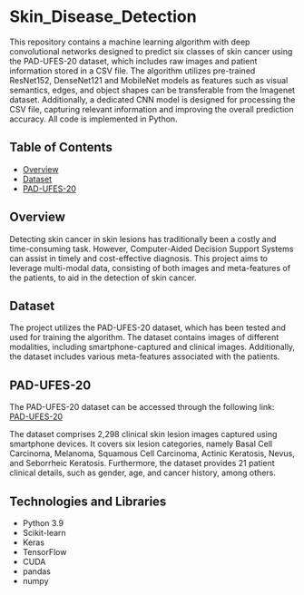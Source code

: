 # Skin_Disease_Detection

This repository contains a machine learning algorithm with deep convolutional networks designed to predict six classes of skin cancer using the PAD-UFES-20 dataset, which includes raw images and patient information stored in a CSV file. The algorithm utilizes pre-trained ResNet152, DenseNet121 and MobileNet models as features such as visual semantics, edges, and object shapes can be transferable from the Imagenet dataset. Additionally, a dedicated CNN model is designed for processing the CSV file, capturing relevant information and improving the overall prediction accuracy. All code is implemented in Python.

## Table of Contents

- [Overview](#overview)
- [Dataset](#dataset)
- [PAD-UFES-20](#pad-ufes-20)


## Overview

Detecting skin cancer in skin lesions has traditionally been a costly and time-consuming task. However, Computer-Aided Decision Support Systems can assist in timely and cost-effective diagnosis. This project aims to leverage multi-modal data, consisting of both images and meta-features of the patients, to aid in the detection of skin cancer.

## Dataset

The project utilizes the PAD-UFES-20 dataset, which has been tested and used for training the algorithm. The dataset contains images of different modalities, including smartphone-captured and clinical images. Additionally, the dataset includes various meta-features associated with the patients.

## PAD-UFES-20

The PAD-UFES-20 dataset can be accessed through the following link: [PAD-UFES-20](https://data.mendeley.com/datasets/zr7vgbcyr2/1)

The dataset comprises 2,298 clinical skin lesion images captured using smartphone devices. It covers six lesion categories, namely Basal Cell Carcinoma, Melanoma, Squamous Cell Carcinoma, Actinic Keratosis, Nevus, and Seborrheic Keratosis. Furthermore, the dataset provides 21 patient clinical details, such as gender, age, and cancer history, among others.

## Technologies and Libraries
- Python 3.9
- Scikit-learn
- Keras
- TensorFlow
- CUDA
- pandas
- numpy

